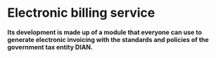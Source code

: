 # Electronic billing service
 <strong>Its development is made up of a module that everyone can use to generate electronic invoicing with the standards and policies of the government tax entity DIAN.</strong>
